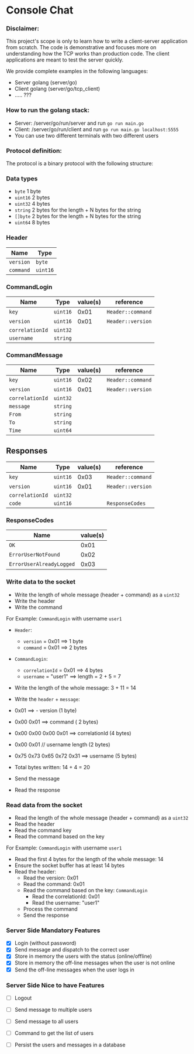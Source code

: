 # Console Chat

### Disclaimer:

This project's scope is only to learn how to write a client-server application from scratch.
The code is demonstrative and focuses more on understanding how the TCP works than production code.
The client applications are meant to test the server quickly.

We provide complete examples in the following languages:

- Server golang (server/go)
- Client golang (server/go/tcp_client)
- ..... ???

### How to run the golang stack:

- Server: /server/go/run/server and run `go run main.go`
- Client: /server/go/run/client and run `go run main.go localhost:5555`
- You can use two different terminals with two different users

### Protocol definition:

The protocol is a binary protocol with the following structure:

### Data types

- `byte` 1 byte
- `uint16` 2 bytes
- `uint32` 4 bytes
- `string` 2 bytes for the length + N bytes for the string
- `[]byte` 2 bytes for the length + N bytes for the string
- `uint64` 8 bytes

### Header

| Name      | Type     |
|-----------|----------|
| `version` | `byte`   | 
| `command` | `uint16` |

### CommandLogin

| Name            | Type     | value(s) | reference         |
|-----------------|----------|----------|-------------------|
| `key`           | `uint16` | 0x01     | `Header::command` |
| `version`       | `uint16` | 0x01     | `Header::version` |
| `correlationId` | `uint32` |          |                   |
| `username`      | `string` |          |                   |

### CommandMessage

| Name            | Type     | value(s) | reference         |
|-----------------|----------|----------|-------------------|
| `key`           | `uint16` | 0x02     | `Header::command` |
| `version`       | `uint16` | 0x01     | `Header::version` |
| `correlationId` | `uint32` |          |                   |
| `message`       | `string` |          |                   |
| `From`          | `string` |          |                   |
| `To`            | `string` |          |                   |
| `Time`          | `uint64` |          |                   |

## Responses

| Name            | Type     | value(s) | reference         |
|-----------------|----------|----------|-------------------|
| `key`           | `uint16` | 0x03     | `Header::command` |
| `version`       | `uint16` | 0x01     | `Header::version` |
| `correlationId` | `uint32` |          |                   |
| `code`          | `uint16` |          | `ResponseCodes`   |

### ResponseCodes

| Name                     | value(s) | 
|--------------------------|----------|
| `OK`                     | 0x01     |
| `ErrorUserNotFound`      | 0x02     |
| `ErrorUserAlreadyLogged` | 0x03     |


### Write data to the socket

- Write the length of whole message (header + command) as a `uint32`
- Write the header
- Write the command

For Example: `CommandLogin` with username `user1`

- `Header`:
  - `version` = 0x01 ==> 1 byte
  - `command` = 0x01 ==> 2 bytes
- `CommandLogin`:
  - `correlationId` = 0x01 ==> 4 bytes
  - `username` = "user1" ==> length = 2 + 5 = 7

- Write the length of the whole message: 3 + 11  = 14
- Write the `header` + `message`:
- 0x01 ==>  - version  (1 byte)
- 0x00 0x01  ==> command ( 2 bytes)
- 0x00 0x00 0x00 0x01  ==> correlationId (4 bytes) 
- 0x00 0x01 // username length  (2 bytes)
- 0x75 0x73 0x65 0x72 0x31 ==> username (5 bytes)
- Total bytes written: 14 + 4 = 20
- Send the message
- Read the response

### Read data from the socket

- Read the length of the whole message (header + command) as a `uint32`
- Read the header
- Read the command key 
- Read the command based on the key

For Example: `CommandLogin` with username `user1`

- Read the first 4 bytes for the length of the whole message: 14
- Ensure the socket buffer has at least 14 bytes
- Read the header:
  - Read the version: 0x01
  - Read the command: 0x01
  - Read the command based on the key: `CommandLogin`
    - Read the correlationId: 0x01
    - Read the username: "user1"
  - Process the command
  - Send the response

### Server Side Mandatory Features

- [x] Login (without password)
- [x] Send message and dispatch to the correct user
- [x] Store in memory the users with the status (online/offline)
- [x] Store in memory the off-line messages when the user is not online
- [x] Send the off-line messages when the user logs in

### Server Side Nice to have Features

- [ ] Logout
- [ ] Send message to multiple users
- [ ] Send message to all users
- [ ] Command to get the list of users
- [ ] Persist the users and messages in a database



 


      




